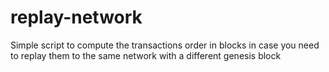 # replay-network

Simple script to compute the transactions order in blocks in case you need to replay them to the same network with a different genesis block